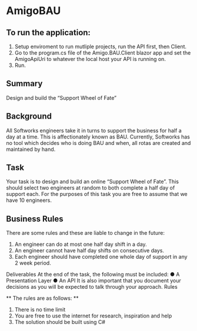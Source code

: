 # **AmigoBAU**

## To run the application:
1. Setup enviroment to run mutliple projects, run the API first, then Client.
2. Go to the program.cs file of the Amigo.BAU.Client blazor app and set the AmigoApiUri to whatever the local host your API is running on.
3. Run.




## Summary
Design and build the “Support Wheel of Fate”

## Background
All Softworks engineers take it in turns to support the business for half a day at a time. This is
affectionately known as BAU.
Currently, Softworks has no tool which decides who is doing BAU and when, all rotas are
created and maintained by hand.

## Task
Your task is to design and build an online “Support Wheel of Fate”. This should select two
engineers at random to both complete a half day of support each. For the purposes of this
task you are free to assume that we have 10 engineers.

## Business Rules
There are some rules and these are liable to change in the future:
1. An engineer can do at most one half day shift in a day.
2. An engineer cannot have half day shifts on consecutive days.
3. Each engineer should have completed one whole day of support in any 2 week
period.

Deliverables
At the end of the task, the following must be included:
● A Presentation Layer
● An API
It is also important that you document your decisions as you will be expected to talk through
your approach.
Rules

** The rules are as follows: **
1. There is no time limit
2. You are free to use the internet for research, inspiration and help
3. The solution should be built using C#
